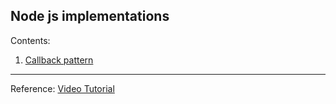 ## Node js implementations

Contents:

1. [Callback pattern](callback.js)

---

Reference: [Video Tutorial](https://www.youtube.com/watch?v=xSmcD48FxFE&list=PLfiFyFs7K9szsv4Mz11bFzfhyOAjMHEbd)
